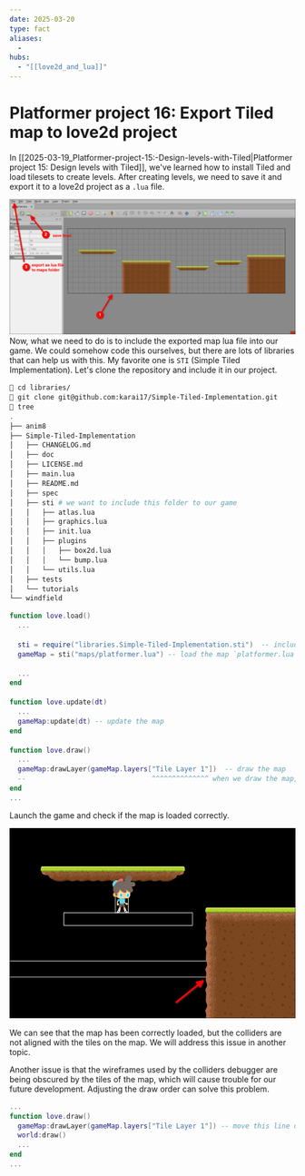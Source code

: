 ```yaml
---
date: 2025-03-20
type: fact
aliases:
  -
hubs:
  - "[[love2d_and_lua]]"
---
```


# Platformer project 16: Export Tiled map to love2d project

In [[2025-03-19_Platformer-project-15:-Design-levels-with-Tiled|Platformer project 15: Design levels with Tiled]], we've learned how to install Tiled and load tilesets to create levels. After creating levels, we need to save it and export it to a love2d project as a `.lua` file.

![export-map-to-project.png](../assets/imgs/export-map-to-project.png)
Now, what we need to do is to include the exported map lua file into our game. We could somehow code this ourselves, but there are lots of libraries that can help us with this. My favorite one is `STI` (Simple Tiled Implementation). Let's clone the repository and include it in our project.

```sh
 cd libraries/
 git clone git@github.com:karai17/Simple-Tiled-Implementation.git
 tree
.
├── anim8
├── Simple-Tiled-Implementation
│   ├── CHANGELOG.md
│   ├── doc
│   ├── LICENSE.md
│   ├── main.lua
│   ├── README.md
│   ├── spec
│   ├── sti # we want to include this folder to our game
│   │   ├── atlas.lua
│   │   ├── graphics.lua
│   │   ├── init.lua
│   │   ├── plugins
│   │   │   ├── box2d.lua
│   │   │   └── bump.lua
│   │   └── utils.lua
│   ├── tests
│   └── tutorials
└── windfield
```
```lua
function love.load()
  ...

  sti = require("libraries.Simple-Tiled-Implementation.sti")  -- include STI library
  gameMap = sti("maps/platformer.lua") -- load the map `platformer.lua` exported from Tiled

  ...
end

function love.update(dt)
  ...
  gameMap:update(dt) -- update the map
end

function love.draw()
  ...
  gameMap:drawLayer(gameMap.layers["Tile Layer 1"])  -- draw the map
  --                               ^^^^^^^^^^^^^^ when we draw the map, it is actually drawing the tile layer, we can check the name of the layer on the right-top corner of Tiled interface
end
...

```

Launch the game and check if the map is loaded correctly.

![check-if-map-load-correct.png](../assets/imgs/check-if-map-load-correct.png)

We can see that the map has been correctly loaded, but the colliders are not aligned with the tiles on the map. We will address this issue in another topic.

Another issue is that the wireframes used by the colliders debugger are being obscured by the tiles of the map, which will cause trouble for our future development. Adjusting the draw order can solve this problem.

```lua
...
function love.draw()
  gameMap:drawLayer(gameMap.layers["Tile Layer 1"]) -- move this line on top of the world:draw() to let the wireframes of the colliders be drawn on top of the map
  world:draw()
  ...
end
...

```

